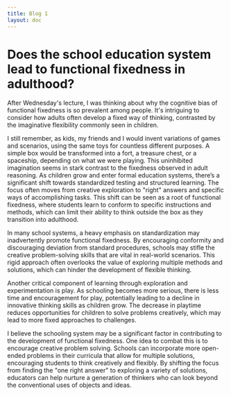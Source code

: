 ```yaml
---
title: Blog 1
layout: doc
---
```


# Does the school education system lead to functional fixedness in adulthood?

After Wednesday's lecture, I was thinking about why the cognitive bias of functional fixedness is so prevalent among people. It's intriguing to consider how adults often develop a fixed way of thinking, contrasted by the imaginative flexibility commonly seen in children. 

I still remember, as kids, my friends and I would invent variations of games and scenarios, using the same toys for countless different purposes. A simple box would be transformed into a fort, a treasure chest, or a spaceship, depending on what we were playing. This uninhibited imagination seems in stark contrast to the fixedness observed in adult reasoning. As children grow and enter formal education systems, there’s a significant shift towards standardized testing and structured learning. The focus often moves from creative exploration to "right" answers and specific ways of accomplishing tasks. This shift can be seen as a root of functional fixedness, where students learn to conform to specific instructions and methods, which can limit their ability to think outside the box as they transition into adulthood.

In many school systems, a heavy emphasis on standardization may inadvertently promote functional fixedness. By encouraging conformity and discouraging deviation from standard procedures, schools may stifle the creative problem-solving skills that are vital in real-world scenarios. This rigid approach often overlooks the value of exploring multiple methods and solutions, which can hinder the development of flexible thinking.

Another critical component of learning through exploration and experimentation is play. As schooling becomes more serious, there is less time and encouragement for play, potentially leading to a decline in innovative thinking skills as children grow. The decrease in playtime reduces opportunities for children to solve problems creatively, which may lead to more fixed approaches to challenges.

I believe the schooling system may be a significant factor in contributing to the development of functional fixedness. One idea to combat this is to encourage creative problem solving. Schools can incorporate more open-ended problems in their curricula that allow for multiple solutions, encouraging students to think creatively and flexibly. By shifting the focus from finding the "one right answer" to exploring a variety of solutions, educators can help nurture a generation of thinkers who can look beyond the conventional uses of objects and ideas.